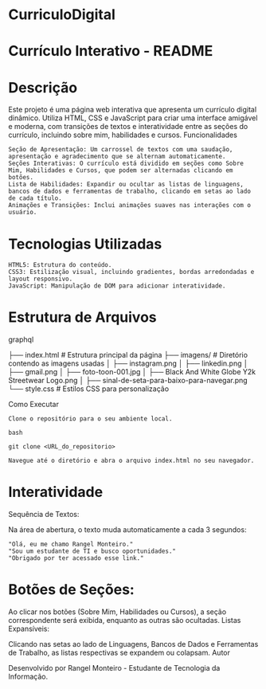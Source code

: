# CurriculoDigital

# Currículo Interativo - README
# Descrição

Este projeto é uma página web interativa que apresenta um currículo digital dinâmico. Utiliza HTML, CSS e JavaScript para criar uma interface amigável e moderna, com transições de textos e interatividade entre as seções do currículo, incluindo sobre mim, habilidades e cursos.
Funcionalidades

    Seção de Apresentação: Um carrossel de textos com uma saudação, apresentação e agradecimento que se alternam automaticamente.
    Seções Interativas: O currículo está dividido em seções como Sobre Mim, Habilidades e Cursos, que podem ser alternadas clicando em botões.
    Lista de Habilidades: Expandir ou ocultar as listas de linguagens, bancos de dados e ferramentas de trabalho, clicando em setas ao lado de cada título.
    Animações e Transições: Inclui animações suaves nas interações com o usuário.

# Tecnologias Utilizadas

    HTML5: Estrutura do conteúdo.
    CSS3: Estilização visual, incluindo gradientes, bordas arredondadas e layout responsivo.
    JavaScript: Manipulação de DOM para adicionar interatividade.

# Estrutura de Arquivos

graphql

├── index.html          # Estrutura principal da página
├── imagens/            # Diretório contendo as imagens usadas
│   ├── instagram.png
│   ├── linkedin.png
│   ├── gmail.png
│   ├── foto-toon-001.jpg
│   ├── Black And White Globe Y2k Streetwear Logo.png
│   ├── sinal-de-seta-para-baixo-para-navegar.png
└── style.css           # Estilos CSS para personalização

Como Executar

    Clone o repositório para o seu ambiente local.

    bash

    git clone <URL_do_repositorio>

    Navegue até o diretório e abra o arquivo index.html no seu navegador.

# Interatividade
Sequência de Textos:

Na área de abertura, o texto muda automaticamente a cada 3 segundos:

    "Olá, eu me chamo Rangel Monteiro."
    "Sou um estudante de TI e busco oportunidades."
    "Obrigado por ter acessado esse link."

# Botões de Seções:

Ao clicar nos botões (Sobre Mim, Habilidades ou Cursos), a seção correspondente será exibida, enquanto as outras são ocultadas.
Listas Expansíveis:

Clicando nas setas ao lado de Linguagens, Bancos de Dados e Ferramentas de Trabalho, as listas respectivas se expandem ou colapsam.
Autor

Desenvolvido por Rangel Monteiro - Estudante de Tecnologia da Informação.
